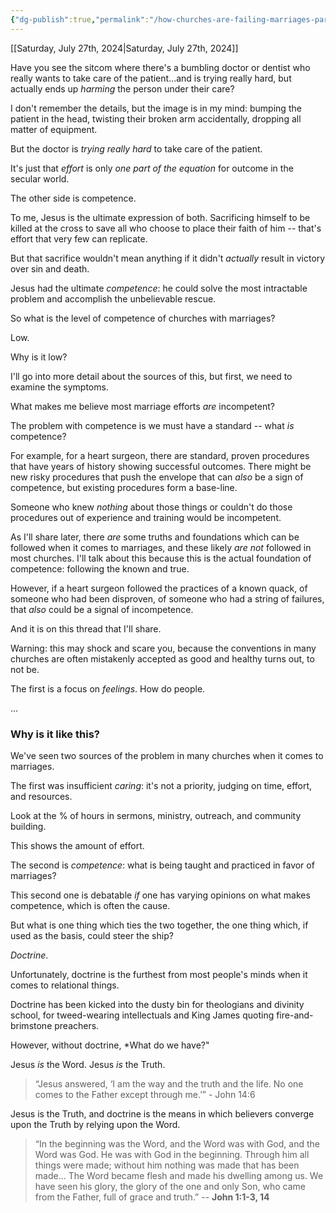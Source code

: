 ```yaml
---
{"dg-publish":true,"permalink":"/how-churches-are-failing-marriages-part-2/","metatags":{"description":"some description","og:image":"https://example.com/someimage.png"},"created":"2024-07-27T11:05:48.917-07:00","updated":"2024-07-28T17:28:00.521-07:00"}
---
```




[[Saturday, July 27th, 2024\|Saturday, July 27th, 2024]]

Have you see the sitcom where there's a bumbling doctor or dentist who really wants to take care of the patient...and is trying really hard, but actually ends up *harming* the person under their care?

I don't remember the details, but the image is in my mind: bumping the patient in the head, twisting their broken arm accidentally, dropping all matter of equipment.

But the doctor is *trying really hard* to take care of the patient.

It's just that *effort* is only *one part of the equation* for outcome in the secular world.

The other side is competence.

To me, Jesus is the ultimate expression of both. Sacrificing himself to be killed at the cross to save all who choose to place their faith of him -- that's effort that very few can replicate.

But that sacrifice wouldn't mean anything if it didn't *actually* result in victory over sin and death.

Jesus had the ultimate *competence*: he could solve the most intractable problem and accomplish the unbelievable rescue.

So what is the level of competence of churches with marriages?

Low.  

Why is it low?

I'll go into more detail about the sources of this, but first, we need to examine the symptoms.

What makes me believe most marriage efforts *are* incompetent?

The problem with competence is we must have a standard -- what *is* competence?

For example, for a heart surgeon, there are standard, proven procedures that have years of history showing successful outcomes. There might be new risky procedures that push the envelope that can *also* be a sign of competence, but existing procedures form a base-line.

Someone who knew *nothing* about those things or couldn't do those procedures out of experience and training would be incompetent.

As I'll share later, there *are* some truths and foundations which can be followed when it comes to marriages, and these likely *are not* followed in most churches.  I'll talk about this because this is the actual foundation of competence: following the known and true.

However, if a heart surgeon followed the practices of a known quack, of someone who had been disproven, of someone who had a string of failures, that *also* could be a signal of incompetence.

And it is on this thread that I'll share.

Warning: this may shock and scare you, because the conventions in many churches are often mistakenly accepted as good and healthy turns out, to not be.

The first is a focus on *feelings*.  How do people.

...

### Why is it like this?
We've seen two sources of the problem in many churches when it comes to marriages.

The first was insufficient *caring*: it's not a priority, judging on time, effort, and resources.

Look at the % of hours in sermons, ministry, outreach, and community building.

This shows the amount of effort.

The second is *competence*: what is being taught and practiced in favor of marriages?

This second one is debatable *if* one has varying opinions on what makes competence, which is often the cause.

But what is one thing which ties the two together, the one thing which, if used as the basis, could steer the ship?

*Doctrine*.

Unfortunately, doctrine is the furthest from most people's minds when it comes to relational things.

Doctrine has been kicked into the dusty bin for theologians and divinity school, for tweed-wearing intellectuals and King James quoting fire-and-brimstone preachers.

However, without doctrine, *What do we have?"

Jesus *is* the Word.  Jesus *is* the Truth.

> “Jesus answered, ‘I am the way and the truth and the life. No one comes to the Father except through me.’” - John 14:6

Jesus is the Truth, and doctrine is the means in which believers converge upon the Truth by relying upon the Word.

> “In the beginning was the Word, and the Word was with God, and the Word was God. He was with God in the beginning. Through him all things were made; without him nothing was made that has been made… The Word became flesh and made his dwelling among us. We have seen his glory, the glory of the one and only Son, who came from the Father, full of grace and truth.” -- **John 1:1-3, 14**

